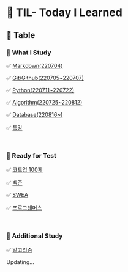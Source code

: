# 📝 TIL- Today I Learned

## 📖 Table

### 📁 What I Study

✅ [Markdown(220704)](./Markdown/%EB%A7%88%ED%81%AC%EB%8B%A4%EC%9A%B4_%EB%AC%B8%EB%B2%95%EC%A0%95%EB%A6%AC.md)

✅ [Git/Github(220705~220707)](./Git%26Github/README.md)

✅ [Python(220711~220722)](./Python/README.md)

✅ [Algorithm(220725~220812)](./Algorithm/README.md)

✅ [Database(220816~)](./Database/README.md)

✅ [특강](./%ED%8A%B9%EA%B0%95/README.md)

<br>

### 📁 Ready for Test

✅ [코드업 100제](./codeup/python%20100%EC%A0%9C/)

✅ [백준](./%EB%B0%B1%EC%A4%80/)

✅ [SWEA](./SWEA/)

✅ [프로그래머스](./%ED%94%84%EB%A1%9C%EA%B7%B8%EB%9E%98%EB%A8%B8%EC%8A%A4/)

<br>

### 📁 Additional Study

✅ [알고리즘](./)

Updating...
